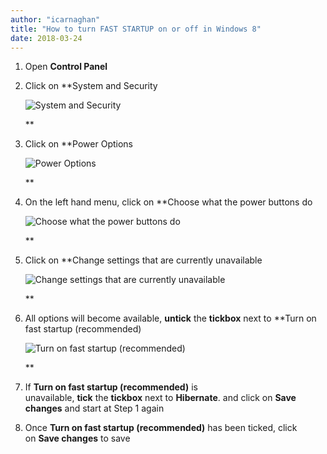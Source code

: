 ```yaml
---
author: "icarnaghan"
title: "How to turn FAST STARTUP on or off in Windows 8"
date: 2018-03-24
---
```


1. Open **Control Panel**
2. Click on **System and Security
    
    ![System and Security](images/system_and_security.JPG "System and Security")
    
    **
3. Click on **Power Options
    
    ![Power Options](images/power_options.JPG "Power Options")
    
    **
4. On the left hand menu, click on **Choose what the power buttons do
    
    ![Choose what the power buttons do](images/choose_what_the_power_buttons_do.JPG "Choose what the power buttons do")
    
    **
5. Click on **Change settings that are currently unavailable
    
    ![Change settings that are currently unavailable](images/change_settings_that_are_currently_unavailable.JPG "Change settings that are currently unavailable")
    
    **
6. All options will become available, **untick** the **tickbox** next to **Turn on fast startup (recommended)
    
    ![Turn on fast startup (recommended)](images/turn_on_dast%20startup.JPG "Turn on fast startup (recommended)")
    
    **
7. If **Turn on fast startup (recommended)** is unavailable, **tick** the **tickbox** next to **Hibernate**. and click on **Save changes** and start at Step 1 again
8. Once **Turn on fast startup (recommended)** has been ticked, click on **Save changes** to save
